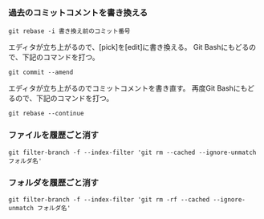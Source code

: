 ### 過去のコミットコメントを書き換える
```git
git rebase -i 書き換え前のコミット番号
```

エディタが立ち上がるので、[pick]を[edit]に書き換える。
Git Bashにもどるので、下記のコマンドを打つ。

```git
git commit --amend
```
エディタが立ち上がるのでコミットコメントを書き直す。
再度Git Bashにもどるので、下記のコマンドを打つ。

```git
git rebase --continue
```

### ファイルを履歴ごと消す
```git
git filter-branch -f --index-filter 'git rm --cached --ignore-unmatch フォルダ名' 
```

### フォルダを履歴ごと消す
```git
git filter-branch -f --index-filter 'git rm -rf --cached --ignore-unmatch フォルダ名' 
```

